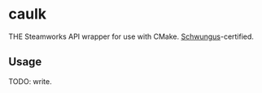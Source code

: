 # caulk

THE Steamworks API wrapper for use with CMake. [Schwungus](https://github.com/Schwungus)-certified.

## Usage

TODO: write.
